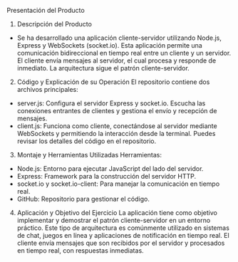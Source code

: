 Presentación del Producto
1. Descripción del Producto
- Se ha desarrollado una aplicación cliente-servidor utilizando Node.js, Express y WebSockets (socket.io). Esta aplicación permite una comunicación bidireccional en tiempo real entre un cliente y un servidor. El cliente envía mensajes al servidor, el cual procesa y responde de inmediato. La arquitectura sigue el patrón cliente-servidor.

2. Código y Explicación de su Operación
El repositorio contiene dos archivos principales:
- server.js: Configura el servidor Express y socket.io. Escucha las conexiones entrantes de clientes y gestiona el envío y recepción de mensajes.
- client.js: Funciona como cliente, conectándose al servidor mediante WebSockets y permitiendo la interacción desde la terminal.
Puedes revisar los detalles del código en el repositorio.

3. Montaje y Herramientas Utilizadas
Herramientas:
- Node.js: Entorno para ejecutar JavaScript del lado del servidor.
- Express: Framework para la construcción del servidor HTTP.
- socket.io y socket.io-client: Para manejar la comunicación en tiempo real.
- GitHub: Repositorio para gestionar el código.

4. Aplicación y Objetivo del Ejercicio
La aplicación tiene como objetivo implementar y demostrar el patrón cliente-servidor en un entorno práctico. Este tipo de arquitectura es comúnmente utilizado en sistemas de chat, juegos en línea y aplicaciones de notificación en tiempo real. El cliente envía mensajes que son recibidos por el servidor y procesados en tiempo real, con respuestas inmediatas.
